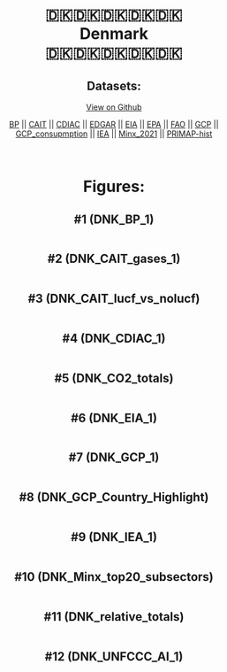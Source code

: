 
<center>
<h1 align="center">
🇩🇰🇩🇰🇩🇰🇩🇰🇩🇰
<br>
Denmark
<br>
🇩🇰🇩🇰🇩🇰🇩🇰🇩🇰
</h1>
<h2>Datasets:</h2>
<p><a href="https://github.com/dquintani/GreenhouseData/tree/master/country_data/DNK_Denmark/data">View on Github</a>
<br></p><p><a href="data/DNK_BP.csv">BP</a> || <a href="data/DNK_CAIT.csv">CAIT</a> || <a href="data/DNK_CDIAC.csv">CDIAC</a> || <a href="data/DNK_EDGAR.csv">EDGAR</a> || <a href="data/DNK_EIA.csv">EIA</a> || <a href="data/DNK_EPA.csv">EPA</a> || <a href="data/DNK_FAO.csv">FAO</a> || <a href="data/DNK_GCP.csv">GCP</a> || <a href="data/DNK_GCP_consupmption.csv">GCP_consupmption</a> || <a href="data/DNK_IEA.csv">IEA</a> || <a href="data/DNK_Minx_2021.csv">Minx_2021</a> || <a href="data/DNK_PRIMAP-hist.csv">PRIMAP-hist</a></p><p><br></p>
<h1>Figures:</h1><h2>#1 (DNK_BP_1)</h2>
<p><img alt="" src="figures/DNK_BP_1.png" /></p><h2>#2 (DNK_CAIT_gases_1)</h2>
<p><img alt="" src="figures/DNK_CAIT_gases_1.png" /></p><h2>#3 (DNK_CAIT_lucf_vs_nolucf)</h2>
<p><img alt="" src="figures/DNK_CAIT_lucf_vs_nolucf.png" /></p><h2>#4 (DNK_CDIAC_1)</h2>
<p><img alt="" src="figures/DNK_CDIAC_1.png" /></p><h2>#5 (DNK_CO2_totals)</h2>
<p><img alt="" src="figures/DNK_CO2_totals.png" /></p><h2>#6 (DNK_EIA_1)</h2>
<p><img alt="" src="figures/DNK_EIA_1.png" /></p><h2>#7 (DNK_GCP_1)</h2>
<p><img alt="" src="figures/DNK_GCP_1.png" /></p><h2>#8 (DNK_GCP_Country_Highlight)</h2>
<p><img alt="" src="figures/DNK_GCP_Country_Highlight.png" /></p><h2>#9 (DNK_IEA_1)</h2>
<p><img alt="" src="figures/DNK_IEA_1.png" /></p><h2>#10 (DNK_Minx_top20_subsectors)</h2>
<p><img alt="" src="figures/DNK_Minx_top20_subsectors.png" /></p><h2>#11 (DNK_relative_totals)</h2>
<p><img alt="" src="figures/DNK_relative_totals.png" /></p><h2>#12 (DNK_UNFCCC_AI_1)</h2>
<p><img alt="" src="figures/DNK_UNFCCC_AI_1.png" /></p>